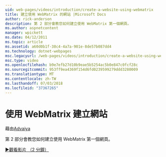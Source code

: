 ```yaml
---
uid: web-pages/videos/introduction/create-a-website-using-webmatrix
title: 建立使用 WebMatrix 的網站 |Microsoft Docs
author: rick-anderson
description: 第 2 部分會教您如何建立使用 WebMatrix 第一個網頁。
ms.author: aspnetcontent
manager: wpickett
ms.date: 04/12/2011
ms.topic: article
ms.assetid: a60d0b1f-38c4-4a7a-901e-8de57b087dd4
ms.technology: dotnet-webpages
msc.legacyurl: /web-pages/videos/introduction/create-a-website-using-webmatrix
msc.type: video
ms.openlocfilehash: b9e7efb27d10b9eae5b5254ac5b0e847c0fcf28c
ms.sourcegitcommit: 953ff9ea4369f154d6fd0239599279ddd3280009
ms.translationtype: MT
ms.contentlocale: zh-TW
ms.lasthandoff: 07/03/2018
ms.locfileid: "37367265"
---
```

<a name="create-a-website-using-webmatrix"></a>使用 WebMatrix 建立網站
====================
藉由[Advaiya](https://twitter.com/Advaiyasolns)

第 2 部分會教您如何建立使用 WebMatrix 第一個網頁。

[&#9654;觀看影片 （2 分鐘）](https://channel9.msdn.com/Blogs/ASP-NET-Site-Videos/create-a-website-using-webmatrix)
